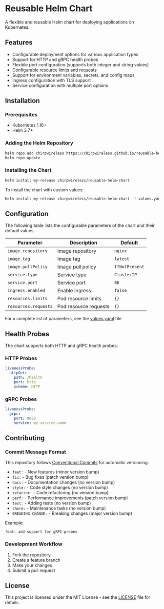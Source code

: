 # Reusable Helm Chart

A flexible and reusable Helm chart for deploying applications on Kubernetes.

## Features

- Configurable deployment options for various application types
- Support for HTTP and gRPC health probes
- Flexible port configuration (supports both integer and string values)
- Configurable resource limits and requests
- Support for environment variables, secrets, and config maps
- Ingress configuration with TLS support
- Service configuration with multiple port options

## Installation

### Prerequisites

- Kubernetes 1.16+
- Helm 3.7+

### Adding the Helm Repository

```bash
helm repo add chirpwireless https://chirpwireless.github.io/reusable-helm-chart
helm repo update
```

### Installing the Chart

```bash
helm install my-release chirpwireless/reusable-helm-chart
```

To install the chart with custom values:

```bash
helm install my-release chirpwireless/reusable-helm-chart -f values.yaml
```

## Configuration

The following table lists the configurable parameters of the chart and their default values.

| Parameter            | Description           | Default        |
| -------------------- | --------------------- | -------------- |
| `image.repository`   | Image repository      | `nginx`        |
| `image.tag`          | Image tag             | `latest`       |
| `image.pullPolicy`   | Image pull policy     | `IfNotPresent` |
| `service.type`       | Service type          | `ClusterIP`    |
| `service.port`       | Service port          | `80`           |
| `ingress.enabled`    | Enable ingress        | `false`        |
| `resources.limits`   | Pod resource limits   | `{}`           |
| `resources.requests` | Pod resource requests | `{}`           |

For a complete list of parameters, see the [values.yaml](./values.yaml) file.

## Health Probes

The chart supports both HTTP and gRPC health probes:

### HTTP Probes

```yaml
livenessProbe:
  httpGet:
    path: /health
    port: http
    scheme: HTTP
```

### gRPC Probes

```yaml
livenessProbe:
  grpc:
    port: 8080
    service: my.service.name
```

## Contributing

### Commit Message Format

This repository follows [Conventional Commits](https://www.conventionalcommits.org/) for automatic versioning:

- `feat:` - New features (minor version bump)
- `fix:` - Bug fixes (patch version bump)
- `docs:` - Documentation changes (no version bump)
- `style:` - Code style changes (no version bump)
- `refactor:` - Code refactoring (no version bump)
- `perf:` - Performance improvements (patch version bump)
- `test:` - Adding tests (no version bump)
- `chore:` - Maintenance tasks (no version bump)
- `BREAKING CHANGE:` - Breaking changes (major version bump)

Example:

```
feat: add support for gRPC probes
```

### Development Workflow

1. Fork the repository
2. Create a feature branch
3. Make your changes
4. Submit a pull request

## License

This project is licensed under the MIT License - see the [LICENSE](LICENSE) file for details.
